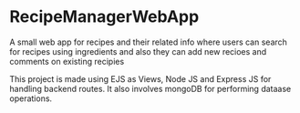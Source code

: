 # RecipeManagerWebApp
A small web app for recipes and their related info where users can search for recipes using ingredients and 
also they can add new recioes and comments on existing recipies


This project is made using EJS as Views, Node JS and Express JS for handling backend routes.
It also involves mongoDB for performing dataase operations.
